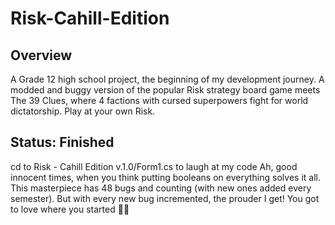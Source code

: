 # Risk-Cahill-Edition
## Overview
A Grade 12 high school project, the beginning of my development journey. A modded and buggy version of the popular Risk strategy board game meets The 39 Clues, where 4 factions with cursed superpowers fight for world dictatorship. Play at your own Risk.

## Status: Finished
cd to Risk - Cahill Edition v.1.0/Form1.cs to laugh at my code
Ah, good innocent times, when you think putting booleans on everything solves it all. This masterpiece has 48 bugs and counting (with new ones added every semester). But with every new bug incremented, the prouder I get! You got to love where you started 🙌🏼
